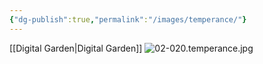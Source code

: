 ```yaml
---
{"dg-publish":true,"permalink":"/images/temperance/"}
---
```


[[Digital Garden\|Digital Garden]]
![02-020.temperance.jpg](/img/user/images/02-020.temperance.jpg)